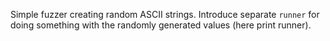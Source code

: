Simple fuzzer creating random ASCII strings.
Introduce separate `runner` for doing something with the randomly generated values (here print runner).
